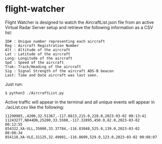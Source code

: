 # flight-watcher

Flight Watcher is designed to watch the AircraftList.json file from an active Virtual Radar Server setup and retrieve the following information as a CSV list:

```
ID# : Unique number representing each aircraft
Reg : Aircraft Registration Number
Alt : Altitude of the aircraft
Lat : Latitude of the aircraft
Long: Longitude of the aircraft
Spd : Speed of the aircraft
Trak: Track/Heading of the aircraft
Sig : Signal Strength of the aircraft ADS-B beacon
Last: Time and Date aircraft was last seen.
```

Just run:
```
$ python3 ./AircraftList.py
```

Active traffic will appear in the terminal and all unique events will appear in ./acList.csv like the following:
```
11290903,,4200,32.51367,-117.0813,215.0,228.0,2023-03-02 00:13:41
11243277,N844DN,25200,33.5508,-117.32895,450.0,82.0,2023-03-02 00:12:55
854322,XA-VLL,35000,33.37784,-116.83048,525.0,139.0,2023-03-02 00:08:34
854118,XA-VLE,31125,32.49081,-116.8609,529.0,123.0,2023-03-02 00:08:07
```
